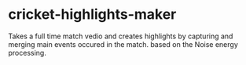 # cricket-highlights-maker
Takes a full time match vedio and creates highlights by capturing and merging main events occured in the match. based on the Noise energy processing.
